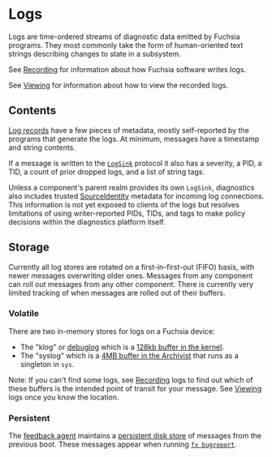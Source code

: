 # Logs

Logs are time-ordered streams of diagnostic data emitted by Fuchsia programs. They most commonly
take the form of human-oriented text strings describing changes to state in a subsystem.

See [Recording] for information about how Fuchsia software writes logs.

See [Viewing] for information about how to view the recorded logs.

## Contents

[Log records][LogMessage] have a few pieces of metadata, mostly self-reported by the programs that
generate the logs. At minimum, messages have a timestamp and string contents.

If a message is written to the [`LogSink`] protocol it also has a severity, a PID, a TID, a count of
prior dropped logs, and a list of string tags.

Unless a component's parent realm provides its own `LogSink`, diagnostics also includes trusted
[SourceIdentity] metadata for incoming log connections. This information is not yet exposed to
clients of the logs but resolves limitations of using writer-reported PIDs, TIDs, and tags to make
policy decisions within the diagnostics platform itself.

## Storage

Currently all log stores are rotated on a first-in-first-out (FIFO) basis, with newer messages
overwriting older ones. Messages from any component can roll out messages from any other component.
There is currently very limited tracking of when messages are rolled out of their buffers.

### Volatile

There are two in-memory stores for logs on a Fuchsia device:

* The "klog" or [debuglog] which is a [128kb buffer in the kernel].
* The "syslog" which is a [4MB buffer in the Archivist] that runs as a singleton in `sys`.

Note: If you can't find some logs, see [Recording] logs to find out which of these buffers is the
intended point of transit for your message. See [Viewing] logs once you know the location.

### Persistent

The [feedback agent] maintains a [persistent disk store] of messages from the previous boot.
These messages appear when running [`fx bugreport`].

[LogMessage]: https://fuchsia.dev/reference/fidl/fuchsia.logger#LogMessage
[`LogSink`]: https://fuchsia.dev/reference/fidl/fuchsia.logger#LogSink
[SourceIdentity]: https://fuchsia.dev/reference/fidl/fuchsia.sys.internal#SourceIdentity
[debuglog]: /docs/reference/kernel_objects/debuglog.md
[128kb buffer in the kernel]: /zircon/kernel/lib/debuglog/debuglog.cc
[4MB buffer in the archivist]: /src/diagnostics/archivist/src/logs.rs
[Recording]: /docs/development/logs/recording.md
[Viewing]: /docs/development/logs/viewing.md
[feedback agent]: /src/developer/feedback
[persistent disk store]: /src/developer/feedback/feedback_data/system_log_recorder/system_log_recorder.h
[`fx bugreport`]: /src/developer/feedback/bugreport/README.md
